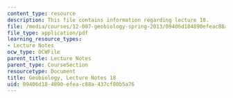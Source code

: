 ```yaml
---
content_type: resource
description: This file contains information regarding lecture 18.
file: /media/courses/12-007-geobiology-spring-2013/09406d184890efeac88a437cf80b5a76_MIT12_007S13_Lec18.pdf
file_type: application/pdf
learning_resource_types:
- Lecture Notes
ocw_type: OCWFile
parent_title: Lecture Notes
parent_type: CourseSection
resourcetype: Document
title: Geobiology, Lecture Notes 18
uid: 09406d18-4890-efea-c88a-437cf80b5a76
---
```


